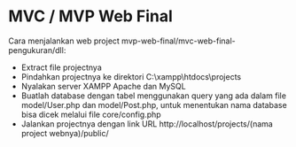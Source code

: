 # MVC / MVP Web Final

Cara menjalankan web project mvp-web-final/mvc-web-final-pengukuran/dll:
- Extract file projectnya
- Pindahkan projectnya ke direktori C:\xampp\htdocs\projects
- Nyalakan server XAMPP Apache dan MySQL
- Buatlah database dengan tabel menggunakan query yang ada dalam file model/User.php dan model/Post.php, untuk menentukan nama database bisa dicek melalui file core/config.php
- Jalankan projectnya dengan link URL http://localhost/projects/(nama project webnya)/public/
